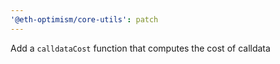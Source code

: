 ```yaml
---
'@eth-optimism/core-utils': patch
---
```


Add a `calldataCost` function that computes the cost of calldata
